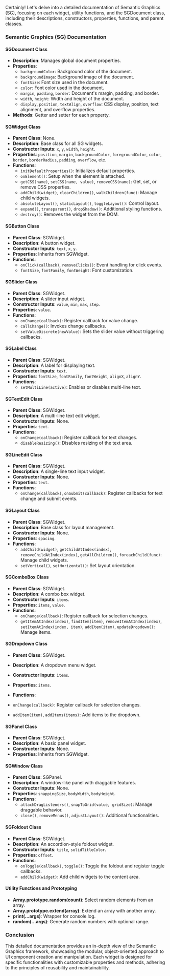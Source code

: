 Certainly! Let's delve into a detailed documentation of Semantic Graphics (SG), focusing on each widget, utility functions, and the SGDocument class, including their descriptions, constructors, properties, functions, and parent classes.

### Semantic Graphics (SG) Documentation

#### SGDocument Class

- **Description**: Manages global document properties.
- **Properties**:
  - `backgroundColor`: Background color of the document.
  - `backgroundImage`: Background image of the document.
  - `fontSize`: Font size used in the document.
  - `color`: Font color used in the document.
  - `margin`, `padding`, `border`: Document's margin, padding, and border.
  - `width`, `height`: Width and height of the document.
  - `display`, `position`, `textAlign`, `overflow`: CSS display, position, text alignment, and overflow properties.
- **Methods**: Getter and setter for each property.

#### SGWidget Class

- **Parent Class**: None.
- **Description**: Base class for all SG widgets.
- **Constructor Inputs**: `x`, `y`, `width`, `height`.
- **Properties**: `position`, `margin`, `backgroundColor`, `foregroundColor`, `color`, `border`, `borderRadius`, `padding`, `overflow`, etc.
- **Functions**:
  - `initDefaultProperties()`: Initializes default properties.
  - `onElement()`: Setup when the element is attached.
  - `getCSS(name)`, `setCSS(name, value)`, `removeCSS(name)`: Get, set, or remove CSS properties.
  - `addChild(widget)`, `clearChildren()`, `walkChildren(func)`: Manage child widgets.
  - `absoluteLayout()`, `staticLayout()`, `toggleLayout()`: Control layout.
  - `expand()`, `transparent()`, `dropShadow()`: Additional styling functions.
  - `destroy()`: Removes the widget from the DOM.

#### SGButton Class

- **Parent Class**: SGWidget.
- **Description**: A button widget.
- **Constructor Inputs**: `text`, `x`, `y`.
- **Properties**: Inherits from SGWidget.
- **Functions**:
  - `onClick(callback)`, `removeClicks()`: Event handling for click events.
  - `fontSize`, `fontFamily`, `fontWeight`: Font customization.

#### SGSlider Class

- **Parent Class**: SGWidget.
- **Description**: A slider input widget.
- **Constructor Inputs**: `value`, `min`, `max`, `step`.
- **Properties**: `value`.
- **Functions**:
  - `onChange(callback)`: Register callback for value change.
  - `callChange()`: Invokes change callbacks.
  - `setValueDiscrete(newValue)`: Sets the slider value without triggering callbacks.

#### SGLabel Class

- **Parent Class**: SGWidget.
- **Description**: A label for displaying text.
- **Constructor Inputs**: `text`.
- **Properties**: `fontSize`, `fontFamily`, `fontWeight`, `alignX`, `alignY`.
- **Functions**:
  - `setMultiLine(active)`: Enables or disables multi-line text.

#### SGTextEdit Class

- **Parent Class**: SGWidget.
- **Description**: A multi-line text edit widget.
- **Constructor Inputs**: None.
- **Properties**: `text`.
- **Functions**:
  - `onChange(callback)`: Register callback for text changes.
  - `disableResizing()`: Disables resizing of the text area.

#### SGLineEdit Class

- **Parent Class**: SGWidget.
- **Description**: A single-line text input widget.
- **Constructor Inputs**: None.
- **Properties**: `text`.
- **Functions**:
  - `onChange(callback)`, `onSubmit(callback)`: Register callbacks for text change and submit events.

#### SGLayout Class

- **Parent Class**: SGWidget.
- **Description**: Base class for layout management.
- **Constructor Inputs**: None.
- **Properties**: `spacing`.
- **Functions**:
  - `addChild(widget)`, `getChildAtIndex(index)`, `removeChildAtIndex(index)`, `getAllChildren()`, `foreachChild(func)`: Manage child widgets.
  - `setVertical()`, `setHorizontal()`: Set layout orientation.

#### SGComboBox Class

- **Parent Class**: SGWidget.
- **Description**: A combo box widget.
- **Constructor Inputs**: `items`.
- **Properties**: `items`, `value`.
- **Functions**:
  - `onChange(callback)`: Register callback for selection changes.
  - `getItemAtIndex(index)`, `findItem(item)`, `removeItemAtIndex(index)`, `setItemAtIndex(index, item)`, `addItem(item)`, `updateDropdown()`: Manage items.

#### SGDropdown Class

- **Parent Class**: SGWidget.
- **Description**: A dropdown menu widget.
- **Constructor Inputs**: `items`.
- **Properties**: `items`.
- **Functions**:

- `onChange(callback)`: Register callback for selection changes.
- `addItem(item)`, `addItems(items)`: Add items to the dropdown.

#### SGPanel Class

- **Parent Class**: SGWidget.
- **Description**: A basic panel widget.
- **Constructor Inputs**: None.
- **Properties**: Inherits from SGWidget.

#### SGWindow Class

- **Parent Class**: SGPanel.
- **Description**: A window-like panel with draggable features.
- **Constructor Inputs**: None.
- **Properties**: `snappingSize`, `bodyWidth`, `bodyHeight`.
- **Functions**:
  - `attachDragListeners()`, `snapToGrid(value, gridSize)`: Manage draggable behavior.
  - `close()`, `removeMenus()`, `adjustLayout()`: Additional functionalities.

#### SGFoldout Class

- **Parent Class**: SGWidget.
- **Description**: An accordion-style foldout widget.
- **Constructor Inputs**: `title`, `solidTitleColor`.
- **Properties**: `offset`.
- **Functions**:
  - `onToggle(callback)`, `toggle()`: Toggle the foldout and register toggle callbacks.
  - `addChild(widget)`: Add child widgets to the content area.

#### Utility Functions and Prototyping

- **Array.prototype.random(count)**: Select random elements from an array.
- **Array.prototype.extend(array)**: Extend an array with another array.
- **print(...args)**: Wrapper for console.log.
- **random(...args)**: Generate random numbers with optional range.

### Conclusion

This detailed documentation provides an in-depth view of the Semantic Graphics framework, showcasing the modular, object-oriented approach to UI component creation and manipulation. Each widget is designed for specific functionalities with customizable properties and methods, adhering to the principles of reusability and maintainability.
